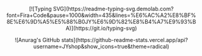 <p align="center">
[![Typing SVG](https://readme-typing-svg.demolab.com?font=Fira+Code&pause=1000&width=435&lines=%E6%AC%A2%E8%BF%8E%E6%9D%A5%E5%88%B0JY%E6%9D%82%E8%B4%A7%E9%93%BA)](https://git.io/typing-svg)
</p>
<div align="center">
<span>  </span>
![Anurag's GitHub stats](https://github-readme-stats.vercel.app/api?username=JYshop&show_icons=true&theme=radical)
<span>  </span>
</div>

